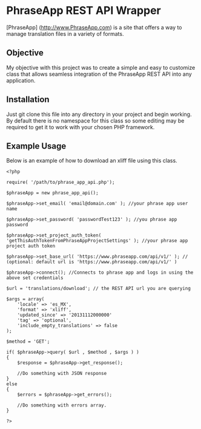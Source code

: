 # PhraseApp REST API Wrapper
[PhraseApp] (http://www.PhraseApp.com) is a site that offers a way to manage translation files in a variety of formats.

## Objective
My objective with this project was to create a simple and easy to customize class that allows seamless integration of the PhraseApp REST API into any application.

## Installation
Just git clone this file into any directory in your project and begin working. By default there is no namespace for this class so some editing may be required to get it to work with your chosen PHP framework.

## Example Usage
Below is an example of how to download an xliff file using this class.

    <?php
    
    require( '/path/to/phrase_app_api.php');
    
    $phraseApp = new phrase_app_api();

    $phraseApp->set_email( 'email@domain.com' ); //your phrase app user name
    
    $phraseApp->set_password( 'passwordTest123' ); //you phrase app password
    
    $phraseApp->set_project_auth_token( 'getThisAuthTokenFromPhraseAppProjectSettings' ); //your phrase app project auth token
    
    $phraseApp->set_base_url( 'https://www.phraseapp.com/api/v1/' ); // (optional: default url is 'https://www.phraseapp.com/api/v1/' )
    
    $phraseApp->connect(); //Connects to phrase app and logs in using the above set credentials

    $url = 'translations/download'; // the REST API url you are querying

    $args = array(
    	'locale' => 'es_MX',
    	'format' => 'xliff',
    	'updated_since' => '20131112000000'
    	'tag' => 'optional',
    	'include_empty_translations' => false
    );

    $method = 'GET';

    if( $phraseApp->query( $url , $method , $args ) )
    {
    	$response = $phraseApp->get_response();
    	
    	//Do something with JSON response
    }
    else
    {
    	$errors = $phraseApp->get_errors();

    	//Do something with errors array.
    }

    ?>
